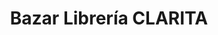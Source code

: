 ---
title: "Bazar Librería CLARITA"
url: /ciudad-satelite/bazar-libreria-clarita/
shop: material de oficina
---